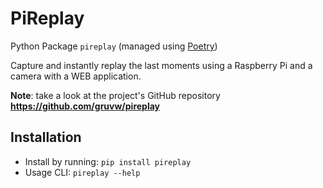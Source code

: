 # PiReplay

Python Package `pireplay` (managed using [Poetry](https://python-poetry.org/))

Capture and instantly replay the last moments using a Raspberry Pi and a camera with a WEB application.

**Note**: take a look at the project's GitHub repository **<https://github.com/gruvw/pireplay>**

## Installation

- Install by running: `pip install pireplay`
- Usage CLI: `pireplay --help`
